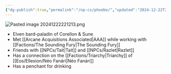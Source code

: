 ```yaml
---
{"dg-publish":true,"permalink":"/np-cs/phoebe/","updated":"2024-12-22T23:12:27.381-05:00"}
---
```


![Pasted image 20241222221213.png](/img/user/Images/Pasted%20image%2020241222221213.png)
- Elven bard-paladin of Corellon & Sune
- Met [[Arcane Acquisitions Associated\|AAA]] while working with [[Factions/The Sounding Fury\|The Sounding Fury]]
- Friends with [[NPCs/Tait\|Tait]] and [[NPCs/Razlet\|Razlet]]
- Has a connection on the [[Factions/Triarchy\|Triarchy]] of [[Eos/Ellesion/Néo Fanári\|Néo Fanári]]
- Has a penchant for drinking
